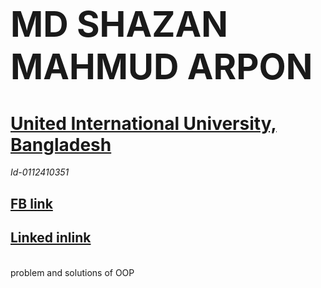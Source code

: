 # <b><h1>MD SHAZAN MAHMUD ARPON </b></h1>
# <a href="https://www.uiu.ac.bd/"> <b>United International University, Bangladesh </b></a>
<i>Id-0112410351</i>
<h2><a href="https://www.facebook.com/arpon11241">FB link</a></h2>
<h2><a href="https://www.linkedin.com/in/md-shazan-mahmud-arpon/">Linked inlink</a></h2>
<br>problem and solutions of OOP 
